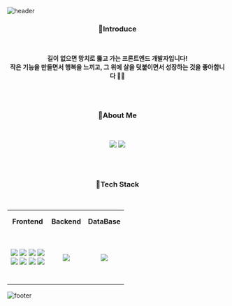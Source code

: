 ![header](https://capsule-render.vercel.app/api?type=waving&color=gradient&height=200&section=header&text=Hello!%20Welcome!%20&fontSize=40&fontAlignY=36&animation=twinkling&)

<h3 align=center> 🌈Introduce </h3><br>
<p align=center> <strong>길이 없으면 망치로 뚫고 가는 프론트엔드 개발자입니다!<br>
  작은 기능을 만들면서 행복을 느끼고, 그 위에 살을 덧붙이면서 성장하는 것을 좋아합니다 👩🏻</strong> 

<br><br>

<h3 align=center> 🌈About Me </h3><br>
<p align=center>
  <a href="https://velog.io/@hyeonbinnn"><img src="https://img.shields.io/badge/Velog-20C997?style=square&logo=velog&logoColor=white"/></a>
  <a href="https://github.com/hyeonbinnn"><img src="https://img.shields.io/badge/GitHub-181717?style=square&logo=github&logoColor=white"></a>

<br><br>
  
<h3 align=center> 🌈Tech Stack </h3><br>
<table align="center">
  <tr height="50px">
    <th>Frontend</th>
    <th>Backend</th>
    <th>DataBase</th>
  </tr>
  
<tr height="120px">
<td valign="center">
<div align="center">
<img src="https://img.shields.io/badge/JavaScript-F7DF1E?style=square&logo=javascript&logoColor=black">
<img src="https://img.shields.io/badge/React-61DAFB?style=square&logo=react&logoColor=black">
<img src="https://img.shields.io/badge/typescript-3178C6?style=square&logo=typescript&logoColor=white">
<img src="https://img.shields.io/badge/Next.js-000000?style=square&logo=nextdotjs&logoColor=white"><br>
<img src="https://img.shields.io/badge/Redux-764ABC?style=square&logo=Redux&logoColor=white">
<img src="https://img.shields.io/badge/Recoil-3578E5?style=square&logo=recoil&logoColor=white">
<img src="https://img.shields.io/badge/HTML5-E34F26?style=square&logo=html5&logoColor=white">
<img src="https://img.shields.io/badge/CSS3-1572B6?style=square&logo=css3&logoColor=white">
</div>
</td>

<td valign="center">
<div align="center">  
<img src="https://img.shields.io/badge/Node.js-339933?style=square&logo=nodedotjs&logoColor=white">
</div>
</td>

<td valign="center">
<div align="center">  
<img src="https://img.shields.io/badge/MongoDB-47A248?style=squaree&logo=mongodb&logoColor=white">
</div>
</td>
</td></tr></table>  

![footer](https://capsule-render.vercel.app/api?type=waving&color=gradient&height=100&section=footer&text=👩🏻‍💻&fontAlign=90&fontsize=10&animation=blink&)
